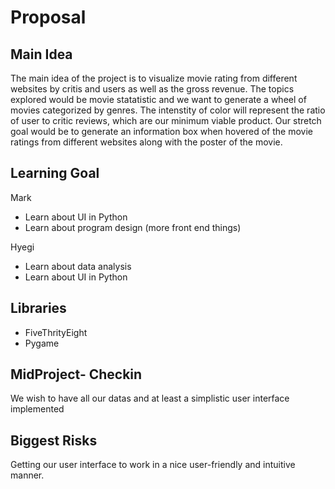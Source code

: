 # Proposal
## Main Idea
The main idea of the project is to visualize movie rating from different websites by critis and users as well as the gross revenue. The topics explored would be movie statatistic and we want to generate a wheel of movies categorized by genres. The intenstity of color will represent the ratio of user to critic reviews, which are our minimum viable product. Our stretch goal would be to generate an information box when hovered of the movie ratings from different websites along with the poster of the movie. 
## Learning Goal 
Mark
* Learn about UI in Python
* Learn about program design (more front end things)

Hyegi 
* Learn about data analysis 
* Learn about UI in Python 
## Libraries
* FiveThrityEight
* Pygame
## MidProject- Checkin
We wish to have all our datas and at least a simplistic user interface implemented
## Biggest Risks 
Getting our user interface to work in a nice user-friendly and intuitive manner. 
